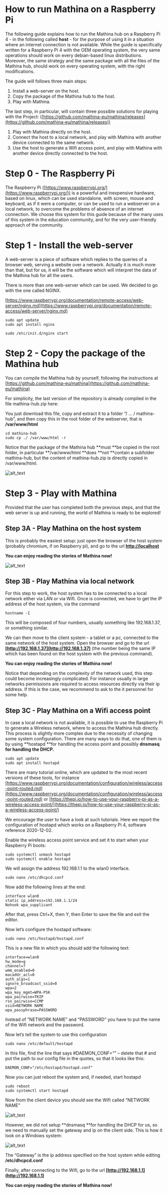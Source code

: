 # How to run Mathina on a Raspberry Pi

The following guide explains how to run the Mathina hub on a Raspberry Pi 4 - in the following called **host** - for the purpose of using it in a situation where an internet connection is not available. While the guide is specifically written for a Raspberry Pi 4 with the OEM operating system, the very same operations should work on every debian-based linux distributions. Moreover, the same strategy and the same package with all the files of the Mathina hub, should work on every operating system, with the right modifications.

The guide will follows three main steps:



1. Install a web-server on the host.
2. Copy the package of the Mathina hub to the host.
3. Play with Mathina.

The last step, in particular, will contain three possible solutions for playing with the Project: ([https://github.com/mathina-eu/mathina/releases](https://github.com/mathina-eu/mathina/releases))



1. Play with Mathina directly on the host.
2. Connect the host to a local network, and play with Mathina with another device connected to the same network.
3. Use the host to generate a Wifi access point, and play with Mathina with another device directly connected to the host.


# Step 0 - The Raspberry Pi

The Raspberry Pi ([https://www.raspberrypi.org/](https://www.raspberrypi.org/)) is a powerful and inexpensive hardware, based on linux, which can be used standalone, with screen, mouse and keyboard, as if it were a computer, or can be used to run a webserver on a local network, to overcome the problems of absence of an internet connection. We choose this system for this guide because of the many uses of this system in the education community, and for the very user-friendly approach of the community.


# Step 1 - Install the web-server

A web-server is a piece of software which replies to the queries of a browser web, serving a website over a network. Actually it is much more than that, but for us, it will be the software which will interpret the data of the Mathina hub for all the users.

There is more than one web-server which can be used. We decided to go with the one called NGINX.

[https://www.raspberrypi.org/documentation/remote-access/web-server/nginx.md](https://www.raspberrypi.org/documentation/remote-access/web-server/nginx.md)


```
sudo apt update
sudo apt install nginx
```



```
sudo /etc/init.d/nginx start
```



# Step 2 - Copy the package of the Mathina hub

You can compile the Mathina hub by yourself, following the instructions at [https://github.com/mathina-eu/mathina](https://github.com/mathina-eu/mathina)

For simplicity, the last version of the repository is already compiled in the file mathina-hub.zip here:

You just download this file, copy and extract it to a folder “/ ... / mathina-hub”, and then copy this in the root folder of the webserver, that is **/var/www/html**


```
cd mathina-hub
sudo cp ./ /var/www/html -r
```


Notice that the package of the Mathina hub **must **be copied in the root folder, in particular **/var/www/html **does **not **contain a subfolder mathina-hub, but the content of mathina-hub.zip is directly copied in /var/www/html.


![alt_text](images/image1.png "image_tooltip")


# Step 3 - Play with Mathina

Provided that the user has completed both the previous steps, and that the web server is up and running, the world of Mathina is ready to be explored!


## Step 3A - Play Mathina on the host system

This is probably the easiest setup: just open the browser of the host system (probably chromium, if on Raspberry pi), and go to the url **[http://localhost](http://localhost)**

**You can enjoy reading the stories of Mathina now!**

![alt_text](images/image2.png "image_tooltip")


## Step 3B - Play Mathina via local network

For this step to work, the host system has to be connected to a local network either via LAN or via Wifi. Once is connected, we have to get the IP address of the host system, via the command


```
hostname -I
```


This will be composed of four numbers, usually something like 192.168.1.37, or something similar.

We can then move to the client system - a tablet or a pc, connected to the same network of the host system. Open the browser and go to the url **[http://192.168.1.37](http://192.168.1.37)** (the number being the same IP which has been found on the host system with the previous command).

**You can enjoy reading the stories of Mathina now!**

Notice that depending on the complexity of the network used, this step could become increasingly complicated. For instance usually in large networks permissions are required to access resources directly via their ip address. If this is the case, we recommend to ask to the it personnel for some help.


## Step 3C - Play Mathina on a Wifi access point

In case a local network is not available, it is possible to use the Raspberry Pi to generate a Wireless network, where to access the Mathina hub directly. This process is slightly more complex due to the necessity of changing some system configuration. There are many ways to do that, one of them is by using **hostapd **for handling the access point and possibly **dnsmasq **for handling the DHCP**.**


```
sudo apt update
sudo apt install hostapd
```


There are many tutorial online, which are updated to the most recent versions of these tools, for instance [https://www.raspberrypi.org/documentation/configuration/wireless/access-point-routed.md](https://www.raspberrypi.org/documentation/configuration/wireless/access-point-routed.md) or [https://thepi.io/how-to-use-your-raspberry-pi-as-a-wireless-access-point/](https://thepi.io/how-to-use-your-raspberry-pi-as-a-wireless-access-point/)

We encourage the user to have a look at such tutorials. Here we report the configuration of hostapd which works on a Raspberry Pi 4, software reference 2020-12-02.

Enable the wireless access point service and set it to start when your Raspberry Pi boots:


```
sudo systemctl unmask hostapd
sudo systemctl enable hostapd
```


We will assign the address 192.168.1.1 to the wlan0 interface.


```
sudo nano /etc/dhcpcd.conf
```


Now add the following lines at the end:


```
interface wlan0
static ip_address=192.168.1.1/24
Nohook wpa_supplicant
```


After that, press Ctrl+X, then Y, then Enter to save the file and exit the editor.

Now let’s configure the hostapd software:


```
sudo nano /etc/hostapd/hostapd.conf
```


This is a new file in which you should add the following text:


```
interface=wlan0
hw_mode=g
channel=7
wmm_enabled=0
macaddr_acl=0
auth_algs=1
ignore_broadcast_ssid=0
wpa=2
wpa_key_mgmt=WPA-PSK
wpa_pairwise=TKIP
rsn_pairwise=CCMP
ssid=NETWORK NAME
wpa_passphrase=PASSWORD
```


Instead of “NETWORK NAME” and “PASSWORD” you have to put the name of the Wifi network and the password.

Now let’s tell the system to use this configuration


```
sudo nano /etc/default/hostapd
```


In this file, find the line that says #DAEMON_CONF=”” – delete that # and put the path to our config file in the quotes, so that it looks like this:


```
DAEMON_CONF="/etc/hostapd/hostapd.conf"
```


Now you can just reboot the system and, if needed, start hostapd


```
sudo reboot
sudo systemctl start hostapd
```


Now from the client device you should see the Wifi called “NETWORK NAME”


![alt_text](images/image3.png "image_tooltip")


However, we did not setup **dnsmasq **for handling the DHCP for us, so we need to manually set the gateway and ip on the client side. This is how it look on a Windows system:



![alt_text](images/image4.png "image_tooltip")


The “Gateway” is the ip address specified on the host system while editing **/etc/dhcpcd.conf**

Finally, after connecting to the Wifi, go to the url **[http://192.168.1.1](http://192.168.1.1)**

**You can enjoy reading the stories of Mathina now!**
